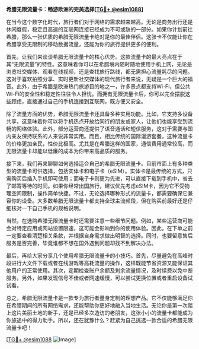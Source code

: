 **希腊无限流量卡：畅游欧洲的完美选择[[TG💪+ @esim1088](https://t.me/s/esim1088)]**

在当今这个数字化时代，旅行者们对于网络的需求越来越高。无论是商务出行还是休闲度假，稳定且高速的互联网连接已经成为不可或缺的一部分。如果你计划前往希腊，那么一张优质的希腊无限流量卡绝对是你的最佳伴侣。这张卡不仅能让你在希腊享受无限制的移动数据流量，还能为你的旅行提供更多的便利。

首先，让我们来谈谈希腊无限流量卡的核心优势。这款流量卡的最大亮点在于其“无限流量”的特性。这意味着你可以在希腊境内随时随地使用手机上网，无论是浏览社交媒体、观看在线视频，还是查找旅行路线，都无需担心流量耗尽的问题。这对于喜欢拍照分享、实时更新社交媒体的现代旅行者来说，无疑是一个巨大的福音。此外，由于希腊是欧洲热门旅游目的地之一，许多景点都支持Wi-Fi，但公共Wi-Fi的安全性和稳定性往往令人担忧。而拥有无限流量卡后，你可以完全摆脱这些顾虑，直接通过自己的手机连接到互联网，既方便又安全。

除了流量方面的优势，希腊无限流量卡还具备多种实用功能。比如，它支持多设备共享，这意味着你可以将手机热点开放给同行的朋友或家人，让他们也能享受到流畅的网络体验。此外，部分运营商还提供了语音通话和短信服务，这对于需要与国内亲友保持联系的人来说非常实用。而且，相比传统的国际漫游套餐，这种流量卡的价格更加亲民，性价比极高。尤其是在希腊这样的国家，通信费用通常较高，而无限流量卡却能以低廉的成本为你带来高品质的服务。

接下来，我们再来聊聊如何选择适合自己的希腊无限流量卡。目前市面上有多种类型的流量卡可供选择，包括实体卡和电子卡（eSIM）。实体卡是最传统的方式，只需购买后插入手机即可使用；而电子卡则更为先进，可以直接下载到手机中，省去了邮寄等待的时间。如果你经常出国旅行，建议优先考虑eSIM卡，因为它不受物理空间限制，操作简单快捷。不过，无论选择哪种形式的流量卡，都需要确保它兼容你的设备。大多数希腊无限流量卡都支持全球主流频段，但在购买前最好还是仔细核对一下自己手机的规格说明。

当然，在选购希腊无限流量卡时还需要注意一些细节问题。例如，某些运营商可能会对特定应用或网站设置限速，这可能会影响到你的使用体验。因此，在下单之前一定要查看清楚相关条款，并根据自身需求做出明智的选择。同时，也要留意售后服务是否完善，毕竟谁都不想在国外遇到问题却找不到解决办法。

最后，再给大家分享几个使用希腊无限流量卡的小技巧。首先，尽量避免在高峰时段进行大文件下载或者在线游戏等高耗流量的操作，这样既能节省资源又能保证其他用户的正常使用。其次，定期检查账户余额及剩余流量情况，及时续费以免中断服务。另外，如果发现信号不佳或者网速缓慢，可以尝试更换位置或者重启设备试试看。

总之，希腊无限流量卡是一款专为旅行者量身定制的理想产品。它不仅能够满足你在希腊期间的所有网络需求，还能帮助你更好地融入当地生活。无论你是第一次踏上这片美丽土地的新手，还是已经多次造访的老朋友，这张小小的流量卡都能成为你旅途中的得力助手。所以，还在犹豫什么？赶紧为自己挑选一款合适的希腊无限流量卡吧！

[[TG💪+ @esim1088](https://t.me/s/esim1088) ![Image](https://i.postimg.cc/4NQfJmqS/Snipaste-2025-05-13-00-14-12.png)]